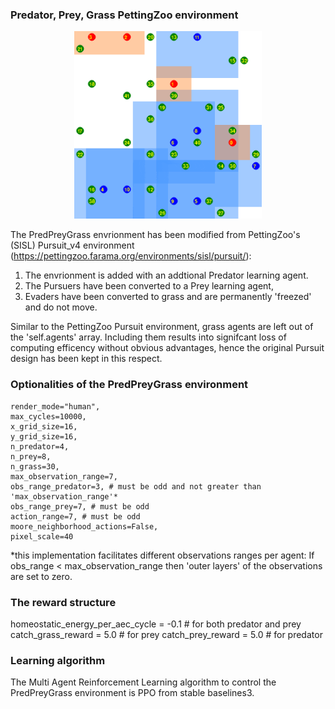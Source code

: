 
### Predator, Prey, Grass PettingZoo environment
<p align="center">
    <img src="https://github.com/doesburg11/PredPreyGrass/blob/main/assets/gif/predpreygrass.gif" width="300" height="300"/>
</p>

 
 The PredPreyGrass envrionment has been modified from PettingZoo's (SISL) Pursuit_v4 environment (https://pettingzoo.farama.org/environments/sisl/pursuit/):
 1. The envrionment is added with an addtional Predator learning agent. 
 2. The Pursuers have been converted to a Prey learning agent,
 3. Evaders have been converted to grass and are permanently 'freezed' and do not move.

 Similar to the PettingZoo Pursuit environment, grass agents are left out of the 'self.agents' array. Including them results into signifcant loss of computing efficency without obvious advantages, hence the original Pursuit design has been kept in this respect.

 ### Optionalities of the PredPreyGrass environment
    render_mode="human", 
    max_cycles=10000, 
    x_grid_size=16, 
    y_grid_size=16, 
    n_predator=4,
    n_prey=8,
    n_grass=30,
    max_observation_range=7,     
    obs_range_predator=3, # must be odd and not greater than 'max_observation_range'*  
    obs_range_prey=7, # must be odd
    action_range=7, # must be odd
    moore_neighborhood_actions=False,
    pixel_scale=40

*this implementation facilitates different observations ranges per agent:
If obs_range < max_observation_range then 'outer layers' of the observations are set to zero.

### The reward structure
homeostatic_energy_per_aec_cycle = -0.1 # for both predator and prey
catch_grass_reward = 5.0 # for prey
catch_prey_reward = 5.0 # for predator

### Learning algorithm 
The Multi Agent Reinforcement Learning algorithm to control the PredPreyGrass environment is PPO from stable baselines3.





